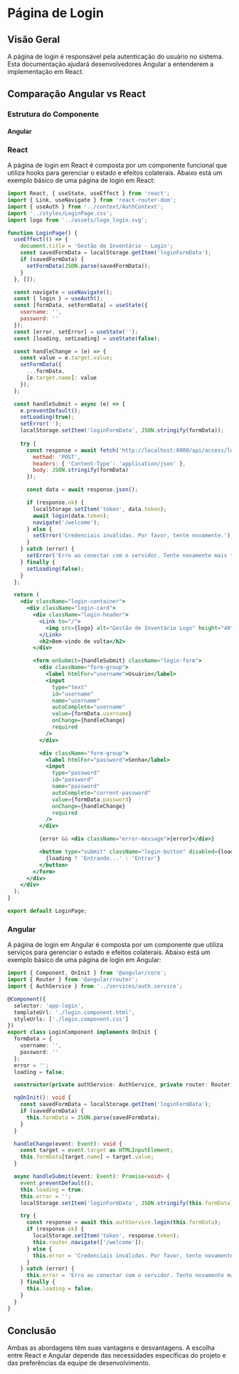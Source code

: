# Página de Login

## Visão Geral
A página de login é responsável pela autenticação do usuário no sistema. Esta documentação ajudará desenvolvedores Angular a entenderem a implementação em React.

## Comparação Angular vs React

### Estrutura do Componente

#### Angular

### React

A página de login em React é composta por um componente funcional que utiliza hooks para gerenciar o estado e efeitos colaterais. Abaixo está um exemplo básico de uma página de login em React:

```jsx
import React, { useState, useEffect } from 'react';
import { Link, useNavigate } from 'react-router-dom';
import { useAuth } from '../context/AuthContext';
import '../styles/LoginPage.css';
import logo from '../assets/logo_login.svg';

function LoginPage() {
  useEffect(() => {
    document.title = 'Gestão de Inventário - Login';
    const savedFormData = localStorage.getItem('loginFormData');
    if (savedFormData) {
      setFormData(JSON.parse(savedFormData));
    }
  }, []);

  const navigate = useNavigate();
  const { login } = useAuth();
  const [formData, setFormData] = useState({
    username: '',
    password: ''
  });
  const [error, setError] = useState('');
  const [loading, setLoading] = useState(false);

  const handleChange = (e) => {
    const value = e.target.value;
    setFormData({
      ...formData,
      [e.target.name]: value
    });
  };

  const handleSubmit = async (e) => {
    e.preventDefault();
    setLoading(true);
    setError('');
    localStorage.setItem('loginFormData', JSON.stringify(formData));
    
    try {
      const response = await fetch('http://localhost:8000/api/access/login/', {
        method: 'POST',
        headers: { 'Content-Type': 'application/json' },
        body: JSON.stringify(formData)
      });

      const data = await response.json();

      if (response.ok) {
        localStorage.setItem('token', data.token);
        await login(data.token);
        navigate('/welcome');
      } else {
        setError('Credenciais inválidas. Por favor, tente novamente.');
      }
    } catch (error) {
      setError('Erro ao conectar com o servidor. Tente novamente mais tarde.');
    } finally {
      setLoading(false);
    }
  };

  return (
    <div className="login-container">
      <div className="login-card">
        <div className="login-header">
          <Link to="/">
            <img src={logo} alt="Gestão de Inventário Logo" height="40" />
          </Link>
          <h2>Bem-vindo de volta</h2>
        </div>

        <form onSubmit={handleSubmit} className="login-form">
          <div className="form-group">
            <label htmlFor="username">Usuário</label>
            <input
              type="text"
              id="username"
              name="username"
              autoComplete="username"
              value={formData.username}
              onChange={handleChange}
              required
            />
          </div>

          <div className="form-group">
            <label htmlFor="password">Senha</label>
            <input
              type="password"
              id="password"
              name="password"
              autoComplete="current-password"
              value={formData.password}
              onChange={handleChange}
              required
            />
          </div>

          {error && <div className="error-message">{error}</div>}

          <button type="submit" className="login-button" disabled={loading}>
            {loading ? 'Entrando...' : 'Entrar'}
          </button>
        </form>
      </div>
    </div>
  );
}

export default LoginPage;
```

### Angular

A página de login em Angular é composta por um componente que utiliza serviços para gerenciar o estado e efeitos colaterais. Abaixo está um exemplo básico de uma página de login em Angular:

```typescript
import { Component, OnInit } from '@angular/core';
import { Router } from '@angular/router';
import { AuthService } from '../services/auth.service';

@Component({
  selector: 'app-login',
  templateUrl: './login.component.html',
  styleUrls: ['./login.component.css']
})
export class LoginComponent implements OnInit {
  formData = {
    username: '',
    password: ''
  };
  error = '';
  loading = false;

  constructor(private authService: AuthService, private router: Router) {}

  ngOnInit(): void {
    const savedFormData = localStorage.getItem('loginFormData');
    if (savedFormData) {
      this.formData = JSON.parse(savedFormData);
    }
  }

  handleChange(event: Event): void {
    const target = event.target as HTMLInputElement;
    this.formData[target.name] = target.value;
  }

  async handleSubmit(event: Event): Promise<void> {
    event.preventDefault();
    this.loading = true;
    this.error = '';
    localStorage.setItem('loginFormData', JSON.stringify(this.formData));

    try {
      const response = await this.authService.login(this.formData);
      if (response.ok) {
        localStorage.setItem('token', response.token);
        this.router.navigate(['/welcome']);
      } else {
        this.error = 'Credenciais inválidas. Por favor, tente novamente.';
      }
    } catch (error) {
      this.error = 'Erro ao conectar com o servidor. Tente novamente mais tarde.';
    } finally {
      this.loading = false;
    }
  }
}
```

## Conclusão

Ambas as abordagens têm suas vantagens e desvantagens. A escolha entre React e Angular depende das necessidades específicas do projeto e das preferências da equipe de desenvolvimento.